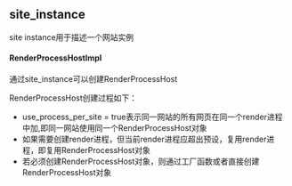 ## site_instance

site instance用于描述一个网站实例  

#### RenderProcessHostImpl
通过site_instance可以创建RenderProcessHost  

RenderProcessHost创建过程如下：  
- use_process_per_site = true表示同一网站的所有网页在同一个render进程中加,即同一网站使用同一个RenderProcessHost对象 
- 如果需要创建render进程，但当前render进程应超出预设，复用render进程，即复用RenderProcessHost对象
- 若必须创建RenderProcessHost对象，则通过工厂函数或者直接创建RenderProcessHost对象




